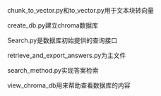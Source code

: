 chunk_to_vector.py和to_vector.py用于文本块转向量

create_db.py建立chroma数据库

Search.py是数据库初始提供的查询接口

retrieve_and_export_answers.py为主文件

search_method.py实现答案检索

view_chroma_db用来帮助查看数据库的内容